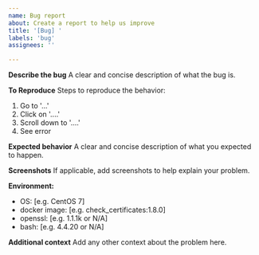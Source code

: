 ```yaml
---
name: Bug report
about: Create a report to help us improve
title: '[Bug] '
labels: 'bug'
assignees: ''

---
```


**Describe the bug**
A clear and concise description of what the bug is.

**To Reproduce**
Steps to reproduce the behavior:
1. Go to '...'
2. Click on '....'
3. Scroll down to '....'
4. See error

**Expected behavior**
A clear and concise description of what you expected to happen.

**Screenshots**
If applicable, add screenshots to help explain your problem.

**Environment:**
 - OS: [e.g. CentOS 7]
 - docker image: [e.g. check_certificates:1.8.0]
 - openssl: [e.g. 1.1.1k or N/A]
 - bash: [e.g. 4.4.20 or N/A]
 
**Additional context**
Add any other context about the problem here.
